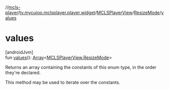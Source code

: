//[mcls-player](../../../../index.md)/[tv.mycujoo.mclsplayer.player.widget](../../index.md)/[MCLSPlayerView](../index.md)/[ResizeMode](index.md)/[values](values.md)

# values

[androidJvm]\
fun [values](values.md)(): [Array](https://kotlinlang.org/api/latest/jvm/stdlib/kotlin/-array/index.html)&lt;[MCLSPlayerView.ResizeMode](index.md)&gt;

Returns an array containing the constants of this enum type, in the order they're declared.

This method may be used to iterate over the constants.
